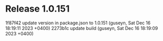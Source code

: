 # Release 1.0.151

1f87f42 update version in package.json to 1.0.151 (guseyn, Sat Dec 16 18:19:11 2023 +0400)
2273b1c update build (guseyn, Sat Dec 16 18:19:09 2023 +0400)
